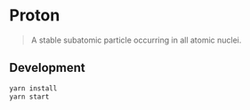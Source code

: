 # Proton

> A stable subatomic particle occurring in all atomic nuclei.

## Development

```bash
yarn install
yarn start
```
